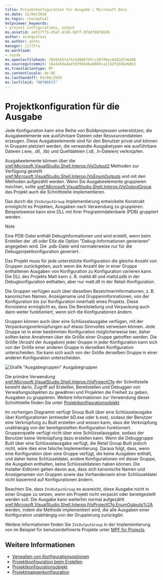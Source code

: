 ```yaml
---
title: Projektkonfiguration für Ausgabe | Microsoft Docs
ms.date: 11/04/2016
ms.topic: conceptual
helpviewer_keywords:
- project configurations, output
ms.assetid: a4517f73-45af-4745-9d7f-9fddf887b636
author: acangialosi
ms.author: anthc
manager: jillfra
ms.workload:
- vssdk
ms.openlocfilehash: 78b95457af4c5d806fdfcc20f49ac4e82df36488
ms.sourcegitcommit: 16a4a5da4a4fd795b46a0869ca2152f2d36e6db2
ms.translationtype: MT
ms.contentlocale: de-DE
ms.lasthandoff: 04/06/2020
ms.locfileid: "80706672"
---
```

# <a name="project-configuration-for-output"></a>Projektkonfiguration für die Ausgabe
Jede Konfiguration kann eine Reihe von Buildprozessen unterstützen, die Ausgabeelemente wie ausführbare Dateien oder Ressourcendateien erzeugen. Diese Ausgabeelemente sind für den Benutzer privat und können in Gruppen platziert werden, die verwandte Ausgabetypen wie ausführbare Dateien (.exe, .dll, .lib) und Quelldateien (.idl, .h-Dateien) verknüpfen.

 Ausgabeelemente können über die <xref:Microsoft.VisualStudio.Shell.Interop.IVsOutput2> Methoden zur Verfügung gestellt <xref:Microsoft.VisualStudio.Shell.Interop.IVsEnumOutputs> und mit den Methoden aufgezählt werden. Wenn Sie Ausgabeelemente gruppieren möchten, sollte <xref:Microsoft.VisualStudio.Shell.Interop.IVsOutputGroup> das Projekt auch die Schnittstelle implementieren.

 Das durch die `IVsOutputGroup` Implementierung entwickelte Konstrukt ermöglicht es Projekten, Ausgaben nach Verwendung zu gruppieren. Beispielsweise kann eine DLL mit ihrer Programmdatenbank (PDB) gruppiert werden.

> [!NOTE]
> Eine PDB-Datei enthält Debuginformationen und wird erstellt, wenn beim Erstellen der .dll oder EXe die Option "Debug-Informationen generieren" angegeben wird. Die .pdb-Datei wird normalerweise nur für die Debugprojektkonfiguration generiert.

 Das Projekt muss für jede unterstützte Konfiguration die gleiche Anzahl von Gruppen zurückgeben, auch wenn die Anzahl der in einer Gruppe enthaltenen Ausgaben von Konfiguration zu Konfiguration variieren kann. Die DLL des Projekts Matt kann z. B. mattd.dll und mattd.pdb in der Debugkonfiguration enthalten, aber nur matt.dll in der Retail-Konfiguration.

 Die Gruppen verfügen auch über dieselben Bezeichnerinformationen, z. B. kanonischen Namen, Anzeigename und Gruppeninformationen, von der Konfiguration bis zur Konfiguration innerhalb eines Projekts. Diese Konsistenz ermöglicht es, dass Die Bereitstellung und Verpackung auch dann weiter funktioniert, wenn sich die Konfigurationen ändern.

 Gruppen können auch über eine Schlüsselausgabe verfügen, mit der Verpackungsverknüpfungen auf etwas Sinnvolles verweisen können. Jede Gruppe ist in einer bestimmten Konfiguration möglicherweise leer, daher sollten keine Annahmen über die Größe einer Gruppe getroffen werden. Die Größe (Anzahl der Ausgaben) jeder Gruppe in jeder Konfiguration kann sich von der Größe einer anderen Gruppe in derselben Konfiguration unterscheiden. Sie kann sich auch von der Größe derselben Gruppe in einer anderen Konfiguration unterscheiden.

 ![Grafik "Ausgabegruppen"](../../extensibility/internals/media/vsoutputgroups.gif "vsOutputGroups") Ausgabegruppen

 Die primäre Verwendung <xref:Microsoft.VisualStudio.Shell.Interop.IVsProjectCfg> der Schnittstelle besteht darin, Zugriff auf Erstellen, Bereitstellen und Debuggen von Verwaltungsobjekten zu gewähren und Projekten die Freiheit zu geben, Ausgaben zu gruppieren. Weitere Informationen zur Verwendung dieser Schnittstelle finden Sie unter [Projektkonfigurationsobjekt](../../extensibility/internals/project-configuration-object.md).

 Im vorherigen Diagramm verfügt Group Built über eine Schlüsselausgabe über Konfigurationen (entweder bD.exe oder b.exe), sodass der Benutzer eine Verknüpfung zu Built erstellen und wissen kann, dass die Verknüpfung unabhängig von der bereitgestellten Konfiguration funktioniert. Gruppenquelle verfügt nicht über eine Schlüsselausgabe, sodass der Benutzer keine Verknüpfung dazu erstellen kann. Wenn die Debuggruppe Built über eine Schlüsselausgabe verfügt, die Retail Group Built jedoch nicht, wäre dies eine falsche Implementierung. Daraus folgt, dass, wenn eine Konfiguration über eine Gruppe verfügt, die keine Ausgaben enthält, und daher keine Schlüsseldatei, andere Konfigurationen mit dieser Gruppe, die Ausgaben enthalten, keine Schlüsseldateien haben können. Die Installer-Editoren gehen davon aus, dass sich kanonische Namen und Anzeigenamen von Gruppen sowie das Vorhandensein einer Schlüsseldatei nicht basierend auf Konfigurationen ändern.

 Beachten Sie, dass `IVsOutputGroup` es ausreicht, diese Ausgabe nicht in einer Gruppe zu setzen, wenn ein Projekt nicht verpackt oder bereitgestellt werden soll. Die Ausgabe kann weiterhin normal aufgezählt <xref:Microsoft.VisualStudio.Shell.Interop.IVsProjectCfg.EnumOutputs%2A> werden, indem die Methode implementiert wird, die alle Ausgaben einer Konfiguration unabhängig von der Gruppierung zurückgibt.

 Weitere Informationen finden Sie `IVsOutputGroup` in der Implementierung von im Beispiel für benutzerdefinierte Projekte unter [MPF for Projects](https://github.com/tunnelvisionlabs/MPFProj10).

## <a name="see-also"></a>Weitere Informationen
- [Verwalten von Konfigurationsoptionen](../../extensibility/internals/managing-configuration-options.md)
- [Projektkonfiguration beim Erstellen](../../extensibility/internals/project-configuration-for-building.md)
- [Projektkonfigurationsobjekt](../../extensibility/internals/project-configuration-object.md)
- [Projektmappenkonfiguration](../../extensibility/internals/solution-configuration.md)
